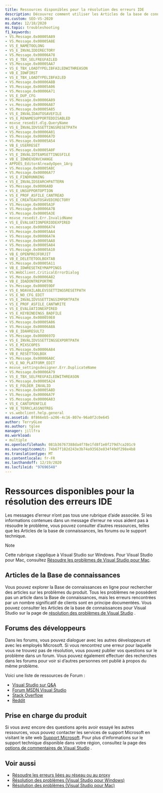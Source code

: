 ```yaml
---
title: Ressources disponibles pour la résolution des erreurs IDE
description: Découvrez comment utiliser les Articles de la base de connaissances, les forums ou le support technique pour résoudre les erreurs de l’IDE qui ne sont pas suffisamment informatives pour vous aider à résoudre un problème.
ms.custom: SEO-VS-2020
ms.date: 12/18/2020
ms.topic: troubleshooting
f1_keywords:
- VS.Message.0x00005A89
- VS.Message.0x00005A8E
- VS_E_NAMETOOLONG
- VS_E_INVALIDDIRECTORY
- VS.Message.0x00006A78
- VS_E_TBX_SELFREGFAILED
- VS.Message.0x00005AA7
- VS_E_TBX_LOADTYPELIBFAILEDWITHREASON
- VB_E_IDWFIRST
- VS_E_TBX_LOADTYPELIBFAILED
- VS.Message.0x00006A8B
- VS.Message.0x00005A06
- VS.Message.0x00006A71
- VS_E_DUP_CFG
- VS.Message.0x00006A89
- vs.Message.0x00006A87
- VS.Message.0x00005A85
- VS_E_INVALIDAUTOSAVEFILE
- VS_E_RENAMESUPPORTEDDISABLED
- msvse_resedit.dlg.QueryName
- VS_E_INVALIDVSSETTINGSRESETPATH
- VS.Message.0x00006A81
- VS.Message.0x00006A7D
- VS.Message.0x00005A54
- VB_E_USERRESET
- VS.Message.0x00005A0F
- VS_E_INVALIDTEAMSETTINGSFILE
- VB_E_IDWDEVENVCHANGE
- APPDES_EditorAlreadyOpen_1Arg
- VS.Message.0x00005A8C
- VS.Message.0x00006A77
- VS_E_FINDRUNNING
- VS_E_INVALIDSEARCHPATTERN
- VS.Message.0x0006A8D
- VS_E_UNSUPPORTOPTION
- VS_E_PROF_ASFILE_CANTREAD
- VS_E_CREATEAUTOSAVEDIRECTORY
- VS.Message.0x00005A3F
- VS.Message.0x00006A7B
- VS.Message.0x00005A3E
- msvse_resedit.Err.InvalidName
- VS_E_EVALUATIONPERIODEXPIRED
- vs.message.0x00006A74
- VS.Message.0x00005AA4
- VS.Message.0x00006A7A
- VS.Message.0x00005AA8
- VS.Message.0x00005A84
- VS.Message.0x00005A10
- VB_E_OPENPROJFORJIT
- VB_E_DELETETOOLBOXTAB
- VS.Message.0x00005A11
- VB_E_IDWRESETKEYMAPPINGS
- VS.WebClient.CriticalErrorDialog
- VS.Message.0x00006A82
- VB_E_IDADONTREPORTME
- Vs.Message.0x000059DF
- VS_E_NOAVAILABLEVSSETTINGSRESETPATH
- VS_E_NO_CFG_EDIT
- VS_E_INVALIDVSSETTINGSIMPORTPATH
- VS_E_PROF_ASFILE_CANTWRITE
- VS_E_EVALUATIONEXPIRED
- VS_E_KEYBINDINGS_BADFILE
- VS.Message.0x000059E0
- VS.Message.0x00005A86
- VS.Message.0x00006A8A
- VB_E_IDAHRESULT2
- VS.Message.0x0000697D
- VS_E_INVALIDVSSETTINGSEXPORTPATH
- VS_E_MIXSCOPES
- VS.Message.0x00006A84
- VB_E_RESETTOOLBOX
- VS.Message.0x00006A8C
- VS_E_NO_PLATFORM_EDIT
- msvse_settingsdesigner.Err.DuplicateName
- VS.Message.0x00006A79
- VS_E_TBX_SELFREGFAILEDWITHREASON
- VS.Message.0x00005A24
- VS_E_FOLDER_INVALID
- vs.Message.0x00005A8D
- VS.Message.0x00006A7F
- VS.Message.0x00006A83
- VS_E_CANTOPENFILE
- VB_E_TERRCLASSNOTREG
- vs.webclient.help.general
ms.assetid: 8f866eb5-a206-4c16-807e-96a0f2c0e645
author: TerryGLee
ms.author: tglee
manager: jillfra
ms.workload:
- multiple
ms.openlocfilehash: 081b36767388da4f78e1fd8f1e0f279d7ca201c9
ms.sourcegitcommit: 74b67f102d243e3b74a93563e834f49df298e4b8
ms.translationtype: MT
ms.contentlocale: fr-FR
ms.lasthandoff: 12/19/2020
ms.locfileid: "97696548"
---
```

# <a name="resources-for-troubleshooting-ide-errors"></a>Ressources disponibles pour la résolution des erreurs IDE

Les messages d’erreur n’ont pas tous une rubrique d’aide associée. Si les informations contenues dans un message d’erreur ne vous aident pas à résoudre le problème, vous pouvez consulter d’autres ressources, telles que les Articles de la base de connaissances, les forums ou le support technique.

> [!NOTE]
> Cette rubrique s’applique à Visual Studio sur Windows. Pour Visual Studio pour Mac, consultez [Résoudre les problèmes de Visual Studio pour Mac](/visualstudio/mac/troubleshooting).

## <a name="knowledge-base-articles"></a>Articles de la Base de connaissances

Vous pouvez explorer la Base de connaissances en ligne pour rechercher des articles sur les problèmes du produit. Tous les problèmes ne possèdent pas un article dans la Base de connaissances, mais les erreurs rencontrées par un nombre significatif de clients sont en principe documentées. Vous pouvez consulter les Articles de la base de connaissances pour Visual Studio sur la page de [résolution des problèmes de Visual Studio](/troubleshoot/visualstudio/welcome-visual-studio/) .

## <a name="developer-forums"></a>Forums des développeurs

Dans les forums, vous pouvez dialoguer avec les autres développeurs et avec les employés Microsoft. Si vous rencontrez une erreur pour laquelle vous ne trouvez pas de résolution, vous pouvez publier vos questions sur le problème dans un forum. Vous pouvez également effectuer des recherches dans les forums pour voir si d’autres personnes ont publié à propos du même problème.

Voici une liste de ressources de Forum :

- [Visual Studio sur Q&A](/answers/products/vs/)
- [Forum MSDN Visual Studio](https://social.msdn.microsoft.com/Forums/vstudio)
- [Stack Overflow](https://stackoverflow.com/search?q=%22visual+studio%22)
- [Reddit](https://www.reddit.com/r/VisualStudio)

## <a name="product-support"></a>Prise en charge du produit

Si vous avez encore des questions après avoir essayé les autres ressources, vous pouvez contacter les services de support Microsoft en visitant le site web [Support Microsoft](https://support.microsoft.com/en-us). Pour plus d’informations sur le support technique disponible dans votre région, consultez la page des [options de commentaires de Visual Studio](../../ide/feedback-options.md) .

## <a name="see-also"></a>Voir aussi

* [Résoudre les erreurs liées au réseau ou au proxy](../../install/install-and-use-visual-studio-behind-a-firewall-or-proxy-server.md#troubleshoot-network-related-errors)
* [Résolution des problèmes (Visual Studio pour Windows)](/troubleshoot/visualstudio/welcome-visual-studio/)
* [Résolution des problèmes (Visual Studio pour Mac)](/visualstudio/mac/troubleshooting)
